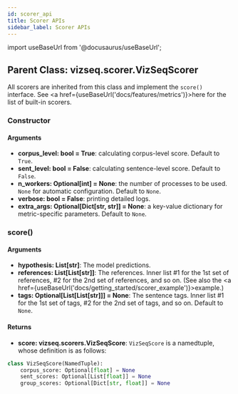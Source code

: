 ```yaml
---
id: scorer_api
title: Scorer APIs
sidebar_label: Scorer APIs
---
```


import useBaseUrl from '@docusaurus/useBaseUrl';

## Parent Class: vizseq.scorer.VizSeqScorer
All scorers are inherited from this class and implement the `score()` interface.
See <a href={useBaseUrl('docs/features/metrics')}>here</a> for the list of built-in scorers.

### Constructor
#### Arguments
- **corpus_level: bool = True**: calculating corpus-level score. Default to `True`.
- **sent_level: bool = False**: calculating sentence-level score. Default to `False`.
- **n_workers: Optional[int] = None**: the number of processes to be used. `None` for automatic configuration. Default
to `None`.
- **verbose: bool = False**: printing detailed logs.
- **extra_args: Optional[Dict[str, str]] = None**: a key-value dictionary for metric-specific parameters. Default to
`None`.



### score()
#### Arguments
- **hypothesis: List[str]**: The model predictions.
- **references: List[List[str]]**: The references. Inner list #1 for the 1st set of references, #2 for the 2nd set of
references, and so on. (See also the <a href={useBaseUrl('docs/getting_started/scorer_example')}>example</a>.) 
- **tags: Optional[List[List[str]]] = None**: The sentence tags. Inner list #1 for the 1st set of tags, #2 for the 2nd
set of tags, and so on. Default to `None`.

#### Returns
- **score: vizseq.scorers.VizSeqScore**: `VizSeqScore` is a namedtuple, whose definition is as follows:
```python
class VizSeqScore(NamedTuple):
    corpus_score: Optional[float] = None
    sent_scores: Optional[List[float]] = None
    group_scores: Optional[Dict[str, float]] = None
```
